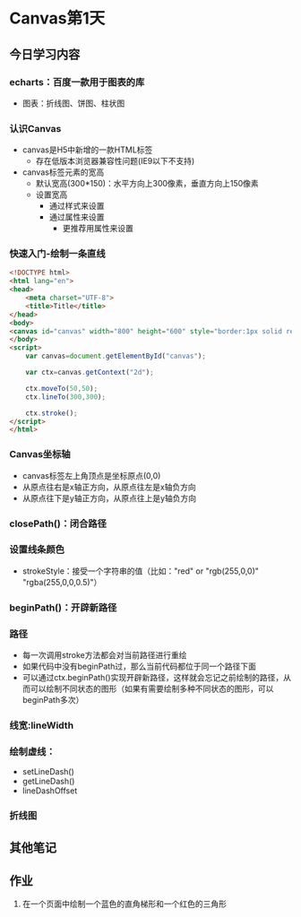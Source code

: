 # Canvas第1天
## 今日学习内容
### echarts：百度一款用于图表的库
+ 图表：折线图、饼图、柱状图

### 认识Canvas
+ canvas是H5中新增的一款HTML标签
    - 存在低版本浏览器兼容性问题(IE9以下不支持)
+ canvas标签元素的宽高
    - 默认宽高(300*150)：水平方向上300像素，垂直方向上150像素
    - 设置宽高
        - 通过样式来设置
        - 通过属性来设置
            - 更推荐用属性来设置

### 快速入门-绘制一条直线
```html
<!DOCTYPE html>
<html lang="en">
<head>
    <meta charset="UTF-8">
    <title>Title</title>
</head>
<body>
<canvas id="canvas" width="800" height="600" style="border:1px solid red;"></canvas>
</body>
<script>
    var canvas=document.getElementById("canvas");

    var ctx=canvas.getContext("2d");

    ctx.moveTo(50,50);
    ctx.lineTo(300,300);

    ctx.stroke();
</script>
</html>
```

### Canvas坐标轴
+ canvas标签左上角顶点是坐标原点(0,0)
+ 从原点往右是x轴正方向，从原点往左是x轴负方向
+ 从原点往下是y轴正方向，从原点往上是y轴负方向

### closePath()：闭合路径

### 设置线条颜色
+ strokeStyle：接受一个字符串的值（比如："red" or "rgb(255,0,0)" "rgba(255,0,0,0.5)"）

### beginPath()：开辟新路径

### 路径
+ 每一次调用stroke方法都会对当前路径进行重绘
+ 如果代码中没有beginPath过，那么当前代码都位于同一个路径下面
+ 可以通过ctx.beginPath()实现开辟新路径，这样就会忘记之前绘制的路径，从而可以绘制不同状态的图形（如果有需要绘制多种不同状态的图形，可以beginPath多次）

### 线宽:lineWidth

### 绘制虚线：
+ setLineDash()
+ getLineDash()
+ lineDashOffset

### 折线图



## 其他笔记

## 作业
1. 在一个页面中绘制一个蓝色的直角梯形和一个红色的三角形


